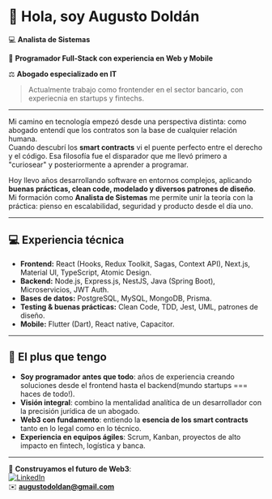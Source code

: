 # 👋 Hola, soy Augusto Doldán  

💻 **Analista de Sistemas**

🚀 **Programador Full-Stack con experiencia en Web y Mobile**  

⚖️ **Abogado especializado en IT**  

 
> Actualmente trabajo como frontender en el sector bancario, con experiecnia en startups y fintechs.
---

Mi camino en tecnología empezó desde una perspectiva distinta: como abogado entendí que los contratos son la base de cualquier relación humana.  
Cuando descubrí los **smart contracts** vi el puente perfecto entre el derecho y el código. Esa filosofía fue el disparador que me llevó primero a "curiosear" y posteriormente a aprender a programar.  

Hoy llevo años desarrollando software en entornos complejos, aplicando **buenas prácticas, clean code, modelado y diversos patrones de diseño**.  
Mi formación como **Analista de Sistemas** me permite unir la teoría con la práctica: pienso en escalabilidad, seguridad y producto desde el día uno.  

---

## 💻 Experiencia técnica  

- **Frontend:** React (Hooks, Redux Toolkit, Sagas, Context API), Next.js, Material UI, TypeScript, Atomic Design.  
- **Backend:** Node.js, Express.js, NestJS, Java (Spring Boot), Microservicios, JWT Auth.  
- **Bases de datos:** PostgreSQL, MySQL, MongoDB, Prisma.  
- **Testing & buenas prácticas:** Clean Code, TDD, Jest, UML, patrones de diseño.  
- **Mobile:** Flutter (Dart), React native, Capacitor.  

---

## 🌟 El plus que tengo  

- **Soy programador antes que todo**: años de experiencia creando soluciones desde el frontend hasta el backend(mundo startups === haces de todo!).  
- **Visión integral**: combino la mentalidad analítica de un desarrollador con la precisión jurídica de un abogado.  
- **Web3 con fundamento**: entiendo la **esencia de los smart contracts** tanto en lo legal como en lo técnico.  
- **Experiencia en equipos ágiles**: Scrum, Kanban, proyectos de alto impacto en fintech, logística y banca.  

---

📩 **Construyamos el futuro de Web3**:  
[![LinkedIn](https://img.shields.io/badge/LinkedIn-augustodoldan-blue?style=flat&logo=linkedin)](https://www.linkedin.com/in/augustodoldan/)  
✉️ **augustodoldan@gmail.com**  

